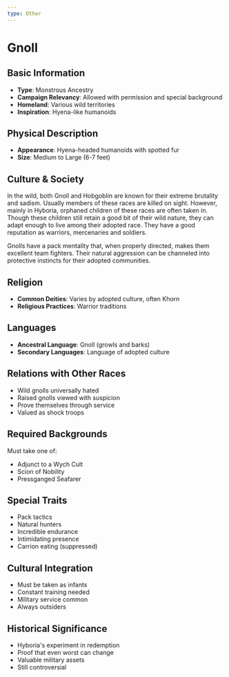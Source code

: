 ```yaml
---
type: Other
---
```


# Gnoll

## Basic Information
- **Type**: Monstrous Ancestry
- **Campaign Relevancy**: Allowed with permission and special background
- **Homeland**: Various wild territories
- **Inspiration**: Hyena-like humanoids

## Physical Description
- **Appearance**: Hyena-headed humanoids with spotted fur
- **Size**: Medium to Large (6-7 feet)

## Culture & Society
In the wild, both Gnoll and Hobgoblin are known for their extreme brutality and sadism. Usually members of these races are killed on sight. However, mainly in Hyboria, orphaned children of these races are often taken in. Though these children still retain a good bit of their wild nature, they can adapt enough to live among their adopted race. They have a good reputation as warriors, mercenaries and soldiers.

Gnolls have a pack mentality that, when properly directed, makes them excellent team fighters. Their natural aggression can be channeled into protective instincts for their adopted communities.

## Religion
- **Common Deities**: Varies by adopted culture, often Khorn
- **Religious Practices**: Warrior traditions

## Languages
- **Ancestral Language**: Gnoll (growls and barks)
- **Secondary Languages**: Language of adopted culture

## Relations with Other Races
- Wild gnolls universally hated
- Raised gnolls viewed with suspicion
- Prove themselves through service
- Valued as shock troops

## Required Backgrounds
Must take one of:
- Adjunct to a Wych Cult
- Scion of Nobility
- Pressganged Seafarer

## Special Traits
- Pack tactics
- Natural hunters
- Incredible endurance
- Intimidating presence
- Carrion eating (suppressed)

## Cultural Integration
- Must be taken as infants
- Constant training needed
- Military service common
- Always outsiders

## Historical Significance
- Hyboria's experiment in redemption
- Proof that even worst can change
- Valuable military assets
- Still controversial